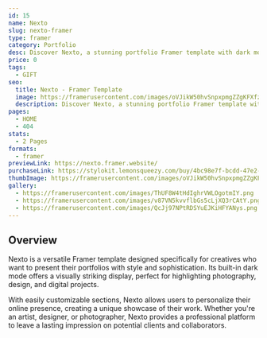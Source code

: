 ```yaml
---
id: 15
name: Nexto
slug: nexto-framer
type: framer
category: Portfolio
desc: Discover Nexto, a stunning portfolio Framer template with dark mode, customizable layouts, and an elegant design to showcase your creative work.
price: 0
tags:
  - GIFT
seo:
  title: Nexto - Framer Template
  image: https://framerusercontent.com/images/oVJikW50hvSnpxpmgZZgKFXfzKQ.png?scale-down-to=1024
  description: Discover Nexto, a stunning portfolio Framer template with dark mode, customizable layouts, and an elegant design to showcase your creative work.
pages:
  - HOME
  - 404
stats:
  - 2 Pages
formats:
  - framer
previewLink: https://nexto.framer.website/
purchaseLink: https://stylokit.lemonsqueezy.com/buy/4bc98e7f-bcdd-47e2-9180-be8c11174e5b
thumbImage: https://framerusercontent.com/images/oVJikW50hvSnpxpmgZZgKFXfzKQ.png?scale-down-to=1024
gallery:
  - https://framerusercontent.com/images/ThUF8W4tHdIghrVWLOgotmIY.png
  - https://framerusercontent.com/images/v87VN5kvvflbGs5cLjXQ3rCAtY.png?scale-down-to=1024
  - https://framerusercontent.com/images/QcJj97NPtRDSYuEJKiHFYANys.png
---
```


## Overview

Nexto is a versatile Framer template designed specifically for creatives who want to present their portfolios with style and sophistication. Its built-in dark mode offers a visually striking display, perfect for highlighting photography, design, and digital projects.

With easily customizable sections, Nexto allows users to personalize their online presence, creating a unique showcase of their work. Whether you're an artist, designer, or photographer, Nexto provides a professional platform to leave a lasting impression on potential clients and collaborators.
